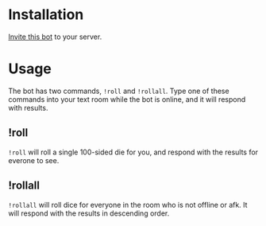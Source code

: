 # Installation

[Invite this bot](https://discordapp.com/oauth2/authorize?client_id=511278542969896962&scope=bot) 
to your server.

# Usage

The bot has two commands, `!roll` and `!rollall`. Type one of these commands into your text
room while the bot is online, and it will respond with results.

## !roll

`!roll` will roll a single 100-sided die for you, and respond with the results for everone to see.

## !rollall

`!rollall` will roll dice for everyone in the room who is not offline or afk. It will respond with
the results in descending order.
